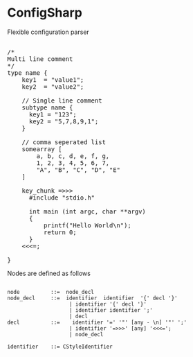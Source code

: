 # ConfigSharp
Flexible configuration parser

<pre>

/*
Multi line comment
*/
type name {
    key1  = "value1";
    key2  = "value2";
    
    // Single line comment
    subtype name {
      key1 = "123";
      key2 = "5,7,8,9,1";
    }

    // comma seperated list 
    somearray [
        a, b, c, d, e, f, g,
        1, 2, 3, 4, 5, 6, 7,
        "A", "B", "C", "D", "E"
    ]
    
    key_chunk =>>>
      #include "stdio.h"
      
      int main (int argc, char **argv)  
      {
          printf("Hello World\n");
          return 0;
      }
    <<<=;

}
</pre>

Nodes are defined as follows
```

node          ::=  node_decl
node_decl     ::=  identifier  identifier  '{' decl '}'
                    | identifier '{' decl '}'
                    | identifier identifier ';'
                    | decl
decl          ::=    identifier '=' '"' [any - \n] '"' ';'
                    | identifier '=>>>' [any] '<<<='; 
                    | node_decl

identifier    ::= CStyleIdentifier
```
